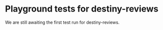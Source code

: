 # Playground tests for destiny-reviews
We are still awaiting the first test run for destiny-reviews.
